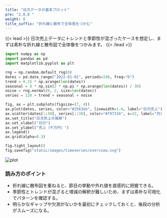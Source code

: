 ```yaml
---
title: "日次データの基本プロット"
pre: "2.8.8 "
weight: 8
title_suffix: "折れ線と散布で全体感をつかむ"
---
```


{{< lead >}}
日次売上データにトレンドと季節性が混ざったケースを想定し、まずは素朴な折れ線と散布図で全体像をつかみます。
{{< /lead >}}

```python
import numpy as np
import pandas as pd
import matplotlib.pyplot as plt

rng = np.random.default_rng(0)
dates = pd.date_range("2022-01-01", periods=240, freq="D")
trend = 0.15 * np.arange(len(dates))
seasonal = 8 * np.sin(2 * np.pi * np.arange(len(dates)) / 30)
noise = rng.normal(0, 2, size=len(dates))
series = 120 + trend + seasonal + noise

fig, ax = plt.subplots(figsize=(7, 4))
ax.plot(dates, series, color="#2563eb", linewidth=1.6, label="日次売上")
ax.scatter(dates[::30], series[::30], color="#f97316", s=32, label="月末観測")
ax.set_title("日次売上の推移")
ax.set_xlabel("日付")
ax.set_ylabel("売上（千万円）")
ax.legend()
ax.grid(alpha=0.3)

fig.tight_layout()
fig.savefig("static/images/timeseries/overview.svg")
```

![plot](/images/timeseries/overview.svg)

### 読み方のポイント

- 折れ線に散布図を重ねると、節目の挙動や外れ値を直感的に把握できる。
- 季節性とトレンドが混ざると増減の解釈が難しいため、まずは素朴な可視化でパターンを確認する。
- 明らかなギャップや欠測がないかを最初にチェックしておくと、後段の分析がスムーズになる。

